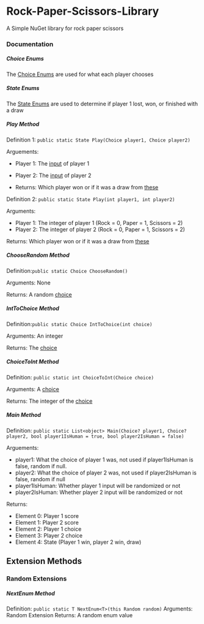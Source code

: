 ﻿# Rock-Paper-Scissors-Library
A Simple NuGet library for rock paper scissors

### Documentation
##### Choice Enums
The [Choice Enums](Choice.cs) are used for what each player chooses
##### State Enums
The [State Enums](State.cs) are used to determine if player 1 lost, won, or finished with a draw
##### Play Method
Definition 1: `public static State Play(Choice player1, Choice player2)`

Arguements:
* Player 1: The [input](Choice.cs) of player 1
* Player 2: The [input](Choice.cs) of player 2

* Returns: Which player won or if it was a draw from [these](State.cs)

Definition 2: `public static State Play(int player1, int player2)`

Arguments:
* Player 1: The integer of player 1 (Rock = 0, Paper = 1, Scissors = 2)
* Player 2: The integer of player 2 (Rock = 0, Paper = 1, Scissors = 2)

Returns: Which player won or if it was a draw from [these](State.cs)

##### ChooseRandom Method
Definition:`public static Choice ChooseRandom()`

Arguments: None

Returns: A random [choice](Choice.cs)

##### IntToChoice Method
Definition:`public static Choice IntToChoice(int choice)`

Arguments: An integer

Returns: The [choice](Choice.cs)

##### ChoiceToInt Method
Definition: `public static int ChoiceToInt(Choice choice)`

Arguments: A [choice](Choice.cs)

Returns: The integer of the [choice](Choice.cs)
##### Main Method
Definition: `public static List<object> Main(Choice? player1, Choice? player2, bool player1IsHuman = true, bool player2IsHuman = false)`

Arguements:
* player1: What the choice of player 1 was, not used if player1IsHuman is false, random if null.
* player2: What the choice of player 2 was, not used if player2IsHuman is false, random if null
* player1IsHuman: Whether player 1 input will be randomized or not
* player2IsHuman: Whether player 2 input will be randomized or not

Returns:
* Element 0: Player 1 score
* Element 1: Player 2 score
* Element 2: Player 1 choice
* Element 3: Player 2 choice
* Element 4: State (Player 1 win, player 2 win, draw)
## Extension Methods
### Random Extensions
##### NextEnum Method
Definition: `public static T NextEnum<T>(this Random random)`
Arguments: Random Extension
Returns: A random enum value
